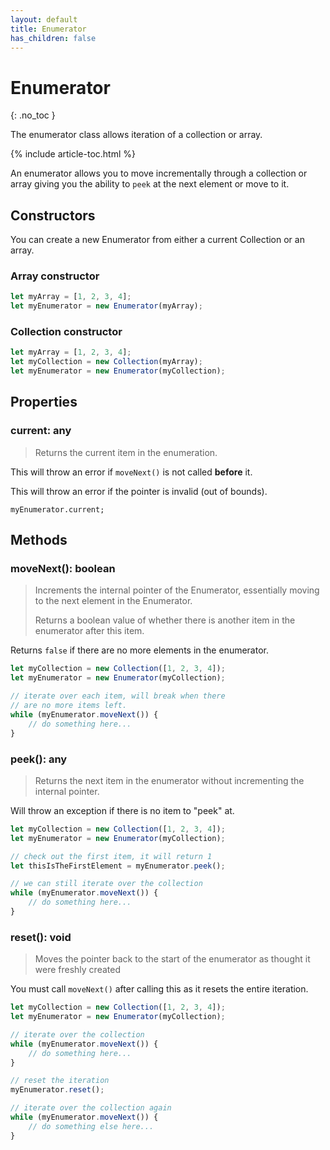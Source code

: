 ```yaml
---
layout: default
title: Enumerator
has_children: false
---
```


# Enumerator
{: .no_toc }

The enumerator class allows iteration of a collection or array.

{% include article-toc.html %}


An enumerator allows you to move incrementally through a collection or array
giving you the ability to `peek` at the next element or move to it.

## Constructors

You can create a new Enumerator from either a current
Collection or an array.

### Array constructor

```js
let myArray = [1, 2, 3, 4];
let myEnumerator = new Enumerator(myArray);
```

### Collection constructor

```js
let myArray = [1, 2, 3, 4];
let myCollection = new Collection(myArray);
let myEnumerator = new Enumerator(myCollection);
```

## Properties

### current: any

> Returns the current item in the enumeration.

This will throw an error if `moveNext()` is not called **before** it.

This will throw an error if the pointer is invalid (out of bounds).

`myEnumerator.current;`

## Methods

### moveNext(): boolean

> Increments the internal pointer of the Enumerator, essentially
> moving to the next element in the Enumerator.
>
> Returns a boolean value of whether there is another item in the
> enumerator after this item.

Returns `false` if there are no more elements in the enumerator.

```js
let myCollection = new Collection([1, 2, 3, 4]);
let myEnumerator = new Enumerator(myCollection);

// iterate over each item, will break when there
// are no more items left.
while (myEnumerator.moveNext()) {
    // do something here...
}
```

### peek(): any

> Returns the next item in the enumerator without incrementing the internal
> pointer.

Will throw an exception if there is no item to "peek" at.

```js
let myCollection = new Collection([1, 2, 3, 4]);
let myEnumerator = new Enumerator(myCollection);

// check out the first item, it will return 1
let thisIsTheFirstElement = myEnumerator.peek();

// we can still iterate over the collection
while (myEnumerator.moveNext()) {
    // do something here...
}
```

### reset(): void

> Moves the pointer back to the start of the enumerator as thought it were
> freshly created

You must call `moveNext()` after calling this as it resets the entire
iteration.

```js
let myCollection = new Collection([1, 2, 3, 4]);
let myEnumerator = new Enumerator(myCollection);

// iterate over the collection
while (myEnumerator.moveNext()) {
    // do something here...
}

// reset the iteration
myEnumerator.reset();

// iterate over the collection again
while (myEnumerator.moveNext()) {
    // do something else here...
}
```

